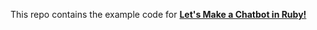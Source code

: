 This repo contains the example code for **[Let's Make a Chatbot in Ruby!](https://avdi.codes/chatbot)**
